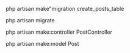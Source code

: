 php artisan make"migration create_posts_table

php artisan migrate

php artisan make:controller PostController

php artisan make:model Post
